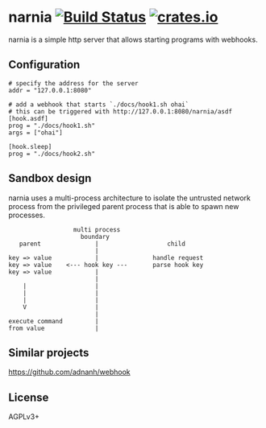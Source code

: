 # narnia [![Build Status][travis-img]][travis] [![crates.io][crates-img]][crates]

[travis-img]:   https://travis-ci.org/kpcyrd/narnia.svg?branch=master
[travis]:       https://travis-ci.org/kpcyrd/narnia
[crates-img]:   https://img.shields.io/crates/v/narnia.svg
[crates]:       https://crates.io/crates/narnia

narnia is a simple http server that allows starting programs with webhooks.

## Configuration

    # specify the address for the server
    addr = "127.0.0.1:8080"

    # add a webhook that starts `./docs/hook1.sh ohai`
    # this can be triggered with http://127.0.0.1:8080/narnia/asdf
    [hook.asdf]
    prog = "./docs/hook1.sh"
    args = ["ohai"]

    [hook.sleep]
    prog = "./docs/hook2.sh"

## Sandbox design

narnia uses a multi-process architecture to isolate the untrusted network
process from the privileged parent process that is able to spawn new processes.

                      multi process
                        boundary
       parent               |                   child
                            |
    key => value            |               handle request
    key => value    <--- hook key ---       parse hook key
    key => value            |
                            |
        |                   |
        |                   |
        |                   |
        V                   |
                            |
    execute command         |
    from value              |

## Similar projects

https://github.com/adnanh/webhook

## License

AGPLv3+

